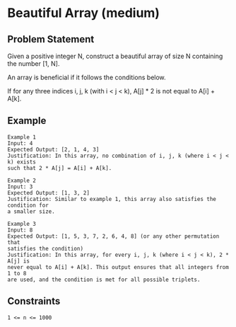 # Beautiful Array (medium)

## Problem Statement

Given a positive integer N, construct a beautiful array of size N containing the
number [1, N].

An array is beneficial if it follows the conditions below.

If for any three indices i, j, k (with i < j < k), A[j] \* 2 is not equal to
A[i] + A[k].

## Example

```text
Example 1
Input: 4
Expected Output: [2, 1, 4, 3]
Justification: In this array, no combination of i, j, k (where i < j < k) exists
such that 2 * A[j] = A[i] + A[k].

Example 2
Input: 3
Expected Output: [1, 3, 2]
Justification: Similar to example 1, this array also satisfies the condition for
a smaller size.

Example 3
Input: 8
Expected Output: [1, 5, 3, 7, 2, 6, 4, 8] (or any other permutation that
satisfies the condition)
Justification: In this array, for every i, j, k (where i < j < k), 2 * A[j] is
never equal to A[i] + A[k]. This output ensures that all integers from 1 to 8
are used, and the condition is met for all possible triplets.
```

## Constraints

```text
1 <= n <= 1000
```
